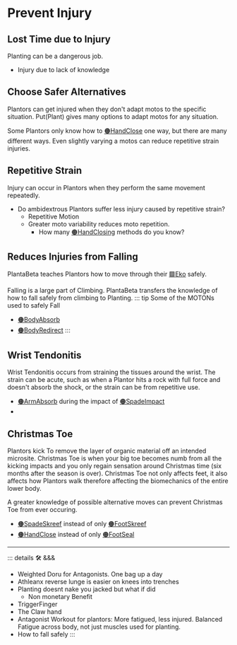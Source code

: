 # Prevent Injury

## Lost Time due to Injury

Planting can be a dangerous job.

- Injury due to lack of knowledge

## Choose Safer Alternatives

Plantors can get injured when they don't adapt motos to the specific situation. <beta>Put(<ekos>Plant</ekos>)</beta> gives many options to adapt motos for any situation.

Some Plantors only know how to [🟠<motor>HandClose</motor>](/encyclopedia/MOTON/ManoMOTON/HandClose) one way, but there are many different ways. Even slightly varying a motos can reduce repetitive strain injuries.

## Repetitive Strain

Injury can occur in Plantors when they perform the same movement repeatedly.

- Do ambidextrous Plantors suffer less injury caused by repetitive strain?
    - Repetitive Motion
    - Greater moto variability reduces moto repetition.
        - How many [🟠<motor>HandClosing</motor>](/encyclopedia/MOTON/ManoMOTON/HandClose)  methods do you know?

## Reduces Injuries from Falling

PlantaBeta teaches Plantors how to move through their [🟩<ekos>Eko</ekos>](/encyclopedia/Eko/EcoOverview) safely.

Falling is a large part of Climbing. PlantaBeta transfers the knowledge of how to fall safely from climbing to Planting.
::: tip Some of the MOTONs used to safely Fall

- [🟠<motor>BodyAbsorb</motor>](/encyclopedia/MOTON/BodyMOTON/BodyAbsorb)
- [🟠<motor>BodyRedirect</motor>](/encyclopedia/MOTON/BodyMOTON/BodyRedirect)
:::

## Wrist Tendonitis

Wrist Tendonitis occurs from straining the tissues around the wrist. The strain can be acute, such as when a Plantor hits a rock with full force and doesn't absorb the shock, or the strain can be from repetitive use.

- [🟠<motor>ArmAbsorb</motor>](/encyclopedia/MOTON/ArmMOTON/ArmAbsorb) during the impact of [🟠<motor>SpadeImpact</motor>](/encyclopedia/MOTON/InstrumentMOTON/Spade/SpadeImpact)
-

## Christmas Toe

Plantors kick To remove the layer of organic material off an intended microsite. Christmas Toe is when your big toe becomes numb from all the kicking impacts and you only regain sensation around Christmas time (six months after the season is over). Christmas Toe not only affects feet, it also affects how Plantors walk therefore affecting the biomechanics of the entire lower body.

A greater knowledge of possible alternative moves can prevent Christmas Toe from ever occuring.

- [🟠<motor>SpadeSkreef</motor>](/encyclopedia/InstrumentMOTON/SpadeMOTON/SpadeSkreef) instead of only [🟠<motor>FootSkreef</motor>](/encyclopedia/MOTON/FootMOTON/FootSkreef)
- [🟠<motor>HandClose</motor>](/encyclopedia/MOTON/ManoMOTON/HandClose) instead of only [🟠<motor>FootSeal</motor>](/encyclopedia/MOTON/FootMOTON/FootSeal)

---

<!-- =================================================== -->
<!-- =================================================== -->
<!-- =================================================== -->
<!-- =================================================== -->
<!-- =================================================== -->
::: details 🛠 &&&

- Weighted Doru for Antagonists. One bag up a day
- Athleanx  reverse lunge is easier on knees into trenches
- Planting doesnt nake you jacked but what if did
    - Non monetary Benefit
- TriggerFinger
- The Claw hand
- Antagonist Workout for plantors: More fatigued, less injured. Balanced Fatigue across body, not just muscles used for planting.
- How to fall safely
:::
